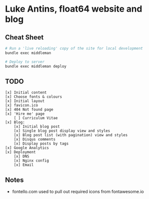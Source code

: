 # Luke Antins, float64 website and blog

## Cheat Sheet

```bash
# Run a 'live reloading' copy of the site for local development
bundle exec middleman

# Deploy to server
bundle exec middleman deploy
```

## TODO

    [x] Initial content
    [x] Choose fonts & colours
    [x] Initial layout
    [x] favicon.ico
    [x] 404 Not found page
    [x] 'Hire me' page
        [ ] Curriculum Vitae
    [x] Blog:
        [x] Initial blog post
        [x] Single blog post display view and styles
        [x] Blog post list (with pagination) view and styles
        [x] Disqus comments
        [x] Display posts by tags
    [x] Google Analytics
    [x] Deployment
        [x] DNS
        [x] Nginx config
        [x] Email

## Notes

  - fontello.com used to pull out required icons from fontawesome.io
